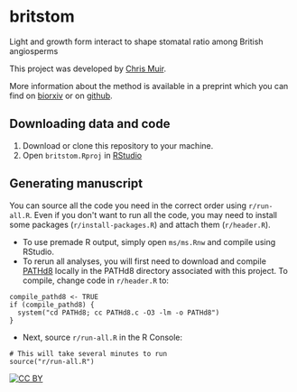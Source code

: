 # britstom
Light and growth form interact to shape stomatal ratio among British angiosperms

This project was developed by [Chris Muir](www.chrisdmuir.com).

More information about the method is available in a preprint which you can find on [biorxiv](https://doi.org/10.1101/163873) or on [github](https://github.com/cdmuir/britstom/blob/master/ms/ms.pdf).

## Downloading data and code 

1. Download or clone this repository to your machine.
2. Open `britstom.Rproj` in [RStudio](https://www.rstudio.com/)

## Generating manuscript

You can source all the code you need in the correct order using `r/run-all.R`. Even if you don't want to run all the code, you may need to install some packages (`r/install-packages.R`) and attach them (`r/header.R`).

- To use premade R output, simply open `ms/ms.Rnw` and compile using RStudio.
- To rerun all analyses, you will first need to download and compile [PATHd8](http://www2.math.su.se/PATHd8/) locally in the PATHd8 directory associated with this project. To compile, change code in `r/header.R` to:

```
compile_pathd8 <- TRUE
if (compile_pathd8) {
  system("cd PATHd8; cc PATHd8.c -O3 -lm -o PATHd8")
}
```
- Next, source `r/run-all.R` in the R Console:

```
# This will take several minutes to run
source("r/run-all.R")
```

[![CC BY](http://i.creativecommons.org/l/by/3.0/88x31.png)](http://creativecommons.org/licenses/by/3.0/)
